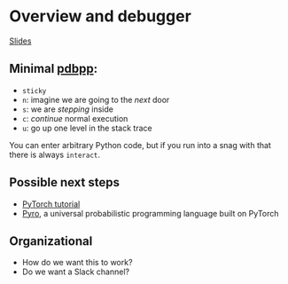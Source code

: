 # Overview and debugger

[Slides](https://docs.google.com/presentation/d/1H0U6k3rd_PP8YciHyB_OhCKJJ5hOXVvvVpWnzOjGl7c/edit?usp=sharing)


## Minimal [pdbpp](https://github.com/pdbpp/pdbpp):

* `sticky`
* `n`: imagine we are going to the _next_ door
* `s`: we are _stepping_ inside
* `c`: _continue_ normal execution
* `u`: go up one level in the stack trace

You can enter arbitrary Python code, but if you run into a snag with that there is always `interact`.


## Possible next steps

* [PyTorch tutorial](https://github.com/sotte/pytorch_tutorial)
* [Pyro](https://pyro.ai/), a universal probabilistic programming language built on PyTorch


## Organizational

* How do we want this to work?
* Do we want a Slack channel?
